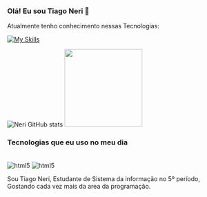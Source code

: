 ### Olá! Eu sou Tiago Neri 🤙
Atualmente tenho conhecimento nessas Tecnologias: 


[![My Skills](https://skillicons.dev/icons?i=java,nodejs,js,cypress,kotlin,mysql&perline=6&theme=light)](https://skillicons.dev)


![Neri GitHub stats](https://github-readme-stats.vercel.app/api?username=TiagoNerii&show_icons=true&theme=shadow_red)
<img height="180em" src="https://github-readme-stats.vercel.app/api/top-langs/?username=TiagoNerii&layout=compact&langs_count=7&theme=shadow_red"/>

### Tecnologias que eu uso no meu dia

<div style="display: inline_block"><br/>
<img align="center"  alt="html5" src="https://img.shields.io/badge/Java-ED8B00?style=for-the-badge&logo=openjdk&logoColor=white"/>
<img align="center"  alt="html5" src="https://img.shields.io/badge/JavaScript-F7DF1E?style=for-the-badge&logo=javascript&logoColor=black"/>

</div>




Sou Tiago Neri, Estudante de Sistema da informação no 5º período, Gostando cada vez mais da area da programação.
